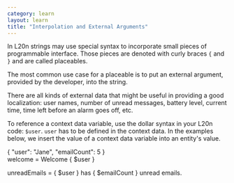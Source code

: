 ```yaml
---
category: learn
layout: learn
title: "Interpolation and External Arguments"
---
```


<section class="clearfix">
	<div class="left">
		<p>In L20n strings may use special syntax to incorporate small pieces of
    programmable interface. Those pieces are denoted with curly braces
    <code>{</code> and <code>}</code> and are called placeables.</p>
    <p>The most common use case for a placeable is to put an external argument,
    provided by the developer, into the string.</p>
    <p>There are all kinds of external data that might be useful in providing a
    good localization: user names, number of unread messages, battery level,
    current time, time left before an alarm goes off, etc.</p>
    <p>To reference a context data variable, use the dollar syntax in your L20n code: <code>$user</code>. <code>user</code> has to be defined in the context data.  In the examples below, we insert the value of a context data variable into an entity's value.</p>
	</div>
  <div class="right">
    <div class="editor dataEditor height5"
      id="dataEditor1"
      data-source="sourceEditor1"
      data-ctxdata="dataEditor1"
      data-output="output1"
    >{
  "user": "Jane",
  "emailCount": 5
}
    </div>
		<div class="editor sourceEditor height5"
		  id="sourceEditor1"
		  data-source="sourceEditor1"
      data-ctxdata="dataEditor1"
		  data-output="output1"
		>welcome = Welcome { $user }

unreadEmails = { $user } has { $emailCount } unread emails.
		</div>
		<dl id="output1">
		</dl>
	</div>
</section>
